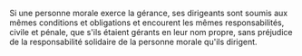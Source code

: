   
 Si une personne morale exerce la gérance, ses dirigeants sont soumis aux mêmes conditions et obligations et encourent les mêmes responsabilités, civile et pénale, que s'ils étaient gérants en leur nom propre, sans préjudice de la responsabilité solidaire de la personne morale qu'ils dirigent.  

  
